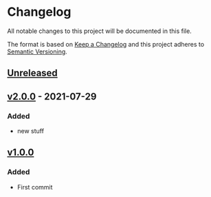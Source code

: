 # Changelog

All notable changes to this project will be documented in this file.

The format is based on [Keep a Changelog](https://keepachangelog.com/en/1.0.0/)
and this project adheres to [Semantic Versioning](https://semver.org/spec/v2.0.0.html).

## [Unreleased]

## [v2.0.0] - 2021-07-29
### Added
- new stuff
## [v1.0.0]
### Added
- First commit

[Unreleased]: https://github.com/mattwynne/release-workflow-test/compare/v2.0.0...main
[v2.0.0]: https://github.com/mattwynne/release-workflow-test/compare/v1.0.0...main
[v1.0.0]: https://github.com/mattwynne/release-workflow-test/compare/470406697149158f81de746b8342acdd4d4ff4ab...v1.0.0
